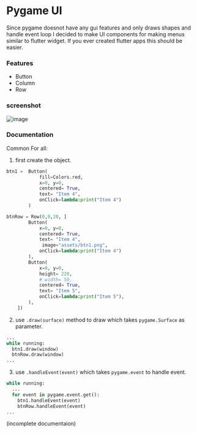 # Pygame UI

Since pygame doesnot have any gui features and only draws shapes and handle event loop I decided to make UI components for making menus similar to flutter widget. If you ever created flutter apps this should be easier.
### Features
- Button
- Column
- Row
### screenshot
![image](https://github.com/user-attachments/assets/4abaef85-ab19-47f3-ad96-be992bc94aad) 

### Documentation
Common For all:
1. first create the object.
```python
btn1 =  Button(
            fill=Colors.red,
            x=0, y=0,
            centered= True,   
            text= "Item 4",
            onClick=lambda:print("Item 4")
        )

btnRow = Row(0,0,20, [
        Button(
            x=0, y=0,
            centered= True,   
            text= "Item 4",
             image="assets/btn1.png",
            onClick=lambda:print("Item 4")
        ),
        Button(
            x=0, y=0,
            height= 220,
            # width= 50,
            centered= True,   
            text= "Item 5",
            onClick=lambda:print("Item 5"),  
        ),
    ])
```
2. use `.draw(surface)` method to draw which takes `pygame.Surface` as parameter.
```python
...
while running:
  btn1.draw(window)
  btnRow.draw(window)
...
```
3. use `.handleEvent(event)` which takes `pygame.event` to handle event.<br>
```python
while running:
  ...
  for event in pygame.event.get():
    btn1.handleEvent(event)
    btnRow.handleEvent(event)
...
```

(incomplete documentaion)
